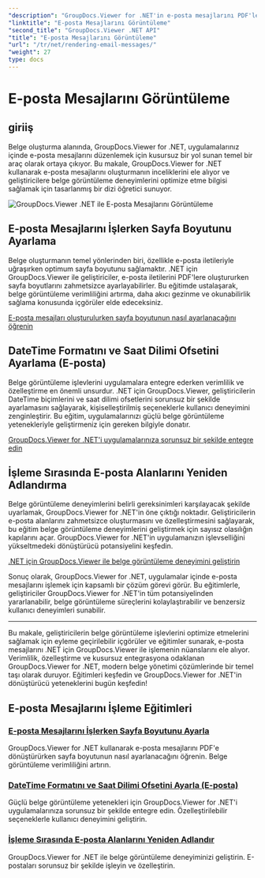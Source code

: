 ```yaml
---
"description": "GroupDocs.Viewer for .NET'in e-posta mesajlarını PDF'lere dönüştürmeyi nasıl kolaylaştırdığını keşfedin. Sayfa boyutunu ayarlamayı, DateTime biçimini ayarlamayı ve alanları verimli bir şekilde yeniden adlandırmayı öğrenin."
"linktitle": "E-posta Mesajlarını Görüntüleme"
"second_title": "GroupDocs.Viewer .NET API"
"title": "E-posta Mesajlarını Görüntüleme"
"url": "/tr/net/rendering-email-messages/"
"weight": 27
type: docs
---
```

# E-posta Mesajlarını Görüntüleme

## giriiş

Belge oluşturma alanında, GroupDocs.Viewer for .NET, uygulamalarınız içinde e-posta mesajlarını düzenlemek için kusursuz bir yol sunan temel bir araç olarak ortaya çıkıyor. Bu makale, GroupDocs.Viewer for .NET kullanarak e-posta mesajlarını oluşturmanın inceliklerini ele alıyor ve geliştiricilere belge görüntüleme deneyimlerini optimize etme bilgisi sağlamak için tasarlanmış bir dizi öğretici sunuyor.

![GroupDocs.Viewer .NET ile E-posta Mesajlarını Görüntüleme](/viewer/rendering-email-messages/image.png)

## E-posta Mesajlarını İşlerken Sayfa Boyutunu Ayarlama

Belge oluşturmanın temel yönlerinden biri, özellikle e-posta iletileriyle uğraşırken optimum sayfa boyutunu sağlamaktır. .NET için GroupDocs.Viewer ile geliştiriciler, e-posta iletilerini PDF'lere oluştururken sayfa boyutlarını zahmetsizce ayarlayabilirler. Bu eğitimde ustalaşarak, belge görüntüleme verimliliğini artırma, daha akıcı gezinme ve okunabilirlik sağlama konusunda içgörüler elde edeceksiniz.

[E-posta mesajları oluşturulurken sayfa boyutunun nasıl ayarlanacağını öğrenin](./adjust-page-size-email/)

## DateTime Formatını ve Saat Dilimi Ofsetini Ayarlama (E-posta)

Belge görüntüleme işlevlerini uygulamalara entegre ederken verimlilik ve özelleştirme en önemli unsurdur. .NET için GroupDocs.Viewer, geliştiricilerin DateTime biçimlerini ve saat dilimi ofsetlerini sorunsuz bir şekilde ayarlamasını sağlayarak, kişiselleştirilmiş seçeneklerle kullanıcı deneyimini zenginleştirir. Bu eğitim, uygulamalarınızı güçlü belge görüntüleme yetenekleriyle geliştirmeniz için gereken bilgiyle donatır.

[GroupDocs.Viewer for .NET'i uygulamalarınıza sorunsuz bir şekilde entegre edin](./set-date-time-format-offset-email/)

## İşleme Sırasında E-posta Alanlarını Yeniden Adlandırma

Belge görüntüleme deneyimlerini belirli gereksinimleri karşılayacak şekilde uyarlamak, GroupDocs.Viewer for .NET'in öne çıktığı noktadır. Geliştiricilerin e-posta alanlarını zahmetsizce oluşturmasını ve özelleştirmesini sağlayarak, bu eğitim belge görüntüleme deneyimlerini geliştirmek için sayısız olasılığın kapılarını açar. GroupDocs.Viewer for .NET'in uygulamanızın işlevselliğini yükseltmedeki dönüştürücü potansiyelini keşfedin.

[.NET için GroupDocs.Viewer ile belge görüntüleme deneyimini geliştirin](./rename-email-fields/)

Sonuç olarak, GroupDocs.Viewer for .NET, uygulamalar içinde e-posta mesajlarını işlemek için kapsamlı bir çözüm görevi görür. Bu eğitimlerle, geliştiriciler GroupDocs.Viewer for .NET'in tüm potansiyelinden yararlanabilir, belge görüntüleme süreçlerini kolaylaştırabilir ve benzersiz kullanıcı deneyimleri sunabilir.

--- 

Bu makale, geliştiricilerin belge görüntüleme işlevlerini optimize etmelerini sağlamak için eyleme geçirilebilir içgörüler ve eğitimler sunarak, e-posta mesajlarını .NET için GroupDocs.Viewer ile işlemenin nüanslarını ele alıyor. Verimlilik, özelleştirme ve kusursuz entegrasyona odaklanan GroupDocs.Viewer for .NET, modern belge yönetimi çözümlerinde bir temel taşı olarak duruyor. Eğitimleri keşfedin ve GroupDocs.Viewer for .NET'in dönüştürücü yeteneklerini bugün keşfedin!
## E-posta Mesajlarını İşleme Eğitimleri
### [E-posta Mesajlarını İşlerken Sayfa Boyutunu Ayarla](./adjust-page-size-email/)
GroupDocs.Viewer for .NET kullanarak e-posta mesajlarını PDF'e dönüştürürken sayfa boyutunun nasıl ayarlanacağını öğrenin. Belge görüntüleme verimliliğini artırın.
### [DateTime Formatını ve Saat Dilimi Ofsetini Ayarla (E-posta)](./set-date-time-format-offset-email/)
Güçlü belge görüntüleme yetenekleri için GroupDocs.Viewer for .NET'i uygulamalarınıza sorunsuz bir şekilde entegre edin. Özelleştirilebilir seçeneklerle kullanıcı deneyimini geliştirin.
### [İşleme Sırasında E-posta Alanlarını Yeniden Adlandır](./rename-email-fields/)
GroupDocs.Viewer for .NET ile belge görüntüleme deneyiminizi geliştirin. E-postaları sorunsuz bir şekilde işleyin ve özelleştirin.